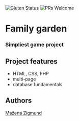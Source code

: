 ![Gluten Status](https://img.shields.io/badge/Gluten-Free-green.svg)
![PRs Welcome](https://img.shields.io/badge/PRs-welcome-brightgreen.svg)

# Family garden
### Simpliest game project

## Project features
- HTML, CSS, PHP
- multi-page
- database fundamentals

## Authors
[Mažena Zigmund](https://github.com/skajaq)
